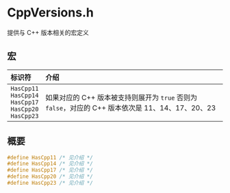 # CppVersions.h

提供与 C++ 版本相关的宏定义

## 宏

| 标识符 | 介绍 |
| :-    | :-  |
| `HasCpp11`<br>`HasCpp14`<br>`HasCpp17`<br>`HasCpp20`<br>`HasCpp23` | 如果对应的 C++ 版本被支持则展开为 `true` 否则为 `false`，对应的 C++ 版本依次是 11、14、17、20、23 |

## 概要

```cpp
#define HasCpp11 /* 见介绍 */
#define HasCpp14 /* 见介绍 */
#define HasCpp17 /* 见介绍 */
#define HasCpp20 /* 见介绍 */
#define HasCpp23 /* 见介绍 */
```